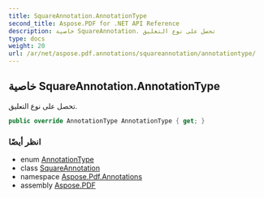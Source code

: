 ```yaml
---
title: SquareAnnotation.AnnotationType
second_title: Aspose.PDF for .NET API Reference
description: خاصية SquareAnnotation. تحصل على نوع التعليق
type: docs
weight: 20
url: /ar/net/aspose.pdf.annotations/squareannotation/annotationtype/
---
```

## خاصية SquareAnnotation.AnnotationType

تحصل على نوع التعليق.

```csharp
public override AnnotationType AnnotationType { get; }
```

### انظر أيضًا

* enum [AnnotationType](../../annotationtype/)
* class [SquareAnnotation](../)
* namespace [Aspose.Pdf.Annotations](../../../aspose.pdf.annotations/)
* assembly [Aspose.PDF](../../../)